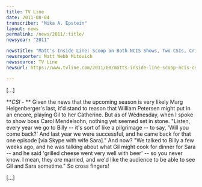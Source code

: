 ```yaml
---
title: TV Line
date: 2011-08-04
transcriber: "Mika A. Epstein"
layout: news
permalink: /news/2011/:title/
newsyear: "2011"

newstitle: "Matt's Inside Line: Scoop on Both NCIS Shows, Two CSIs, Criminal Minds, Chuck and More!  "
newsreporter: Matt Webb Mitovich
newssource: TV Line
newsurl: https://www.tvline.com/2011/08/matts-inside-line-scoop-ncis-csi-criminal-minds-chuck/

---
```


[...]

***CSI* - ** Given the news that the upcoming season is very likely Marg Helgenberger's last, it'd stand to reason that William Petersen might put in an encore, playing Gil to her Catherine. But as of Wednesday, when I spoke to show boss Carol Mendelsohn, nothing yet seemed set in stone. "Listen, every year we go to Billy -- it's sort of like a pilgrimage -- to say, 'Will you come back?' And last year we were successful, and he came back for that one episode [via Skype with wife Sara]." And now? "We talked to Billy a few weeks ago, and he was talking about what Gil might cook for dinner for Sara -- and he said 'grilled cheese went very well with beer' -- so you never know. I mean, they *are* married, and we'd like the audience to be able to see Gil and Sara sometime." So cross fingers!

[...]
